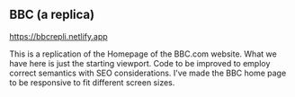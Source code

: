 <h2>BBC (a replica)</h2>

<a href="https://bbcrepli.netlify.app">https://bbcrepli.netlify.app</a>

This is a replication of the Homepage of the BBC.com website. What we have here is just the starting viewport. Code to be improved to employ correct semantics with SEO considerations.
I've made the BBC home page to be responsive to fit different screen sizes.
